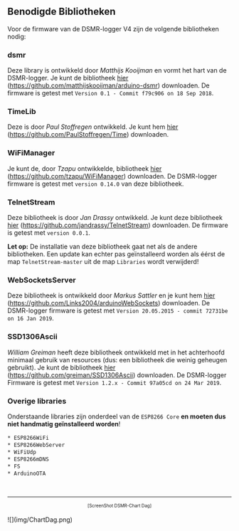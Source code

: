 ## Benodigde Bibliotheken

Voor de firmware van de DSMR-logger V4 zijn de volgende bibliotheken nodig:

### dsmr
Deze library is ontwikkeld door *Matthijs Kooijman* en vormt het hart van de
DSMR-logger. Je kunt de bibliotheek [hier](https://github.com/matthijskooijman/arduino-dsmr)
(https://github.com/matthijskooijman/arduino-dsmr) downloaden.
De firmware is getest met `Version 0.1 - Commit f79c906 on 18 Sep 2018`.

### TimeLib
Deze is door *Paul Stoffregen* ontwikkeld. Je kunt hem [hier](https://github.com/PaulStoffregen/Time)
(https://github.com/PaulStoffregen/Time) downloaden.

### WiFiManager
Je kunt de, door *Tzapu* ontwikkelde, bibliotheek [hier](https://github.com/tzapu/WiFiManager)
(https://github.com/tzapu/WiFiManager) downloaden.
De DSMR-logger firmware is getest met `version 0.14.0` van deze bibliotheek.

### TelnetStream
Deze bibliotheek is door *Jan Drassy* ontwikkeld.
Je kunt deze bibliotheek [hier](https://github.com/jandrassy/TelnetStream) 
(https://github.com/jandrassy/TelnetStream) downloaden.
De firmware is getest met `version 0.0.1`.

**Let op:** De installatie van deze bibliotheek gaat net als de andere bibliotheken. Een update 
kan echter pas geïnstalleerd worden als éérst de map `TelnetStream-master` uit de
map `Libraries` wordt verwijderd! 

### WebSocketsServer
Deze bibliotheek is ontwikkeld door *Markus Sattler* en je kunt hem
[hier](https://github.com/Links2004/arduinoWebSockets) 
(https://github.com/Links2004/arduinoWebSockets) downloaden.
De DSMR-logger firmware is getest met `Version 20.05.2015 - commit 72731be on 16 Jan 2019`.

### SSD1306Ascii
*William Greiman* heeft deze bibliotheek ontwikkeld met in het achterhoofd minimaal 
gebruik van resources (dus: een bibliotheek die weinig geheugen gebruikt).
Je kunt de bibliotheek [hier](https://github.com/greiman/SSD1306Ascii)
(https://github.com/greiman/SSD1306Ascii) downloaden.
De DSMR-logger Firmware is getest met `Version 1.2.x - Commit 97a05cd on 24 Mar 2019`.

  
### Overige libraries
Onderstaande libraries zijn onderdeel van de `ESP8266 Core` **en moeten dus niet handmatig
geïnstalleerd worden**!

	* ESP8266WiFi    
	* ESP8266WebServer
	* WiFiUdp        
	* ESP8266mDNS   
	* FS           
	* ArduinoOTA  

<br>

---
<center style="font-size: 70%">[ScreenShot DSMR-Chart Dag]</center><br>
![](img/ChartDag.png)

